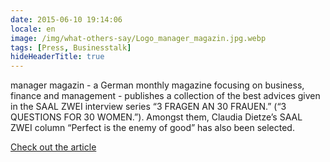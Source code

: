 ```yaml
---
date: 2015-06-10 19:14:06
locale: en
image: /img/what-others-say/Logo_manager_magazin.jpg.webp
tags: [Press, Businesstalk]
hideHeaderTitle: true
---
```


manager magazin - a German monthly magazine focusing on business, finance and management - publishes a collection of the best advices given in the SAAL ZWEI interview series “3 FRAGEN AN 30 FRAUEN.” (“3 QUESTIONS FOR 30 WOMEN.”). Amongst them, Claudia Dietze’s SAAL ZWEI column “Perfect is the enemy of good” has also been selected.

[Check out the article](http://www.manager-magazin.de/unternehmen/karriere/der-beste-rat-den-ich-je-bekommen-habe-a-1037828-2.html)